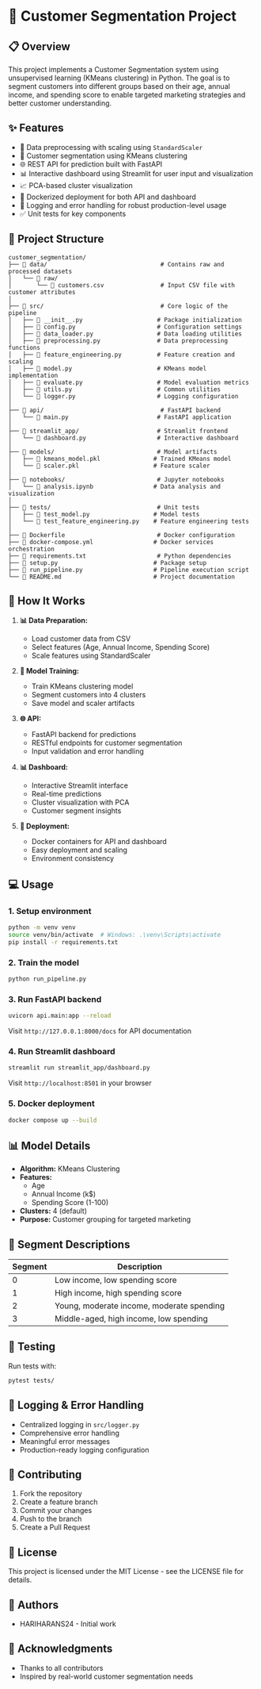 # 🎯 Customer Segmentation Project

## 📋 Overview
This project implements a Customer Segmentation system using unsupervised learning (KMeans clustering) in Python. The goal is to segment customers into different groups based on their age, annual income, and spending score to enable targeted marketing strategies and better customer understanding.

## ✨ Features
- 🔄 Data preprocessing with scaling using `StandardScaler`
- 🎯 Customer segmentation using KMeans clustering
- 🌐 REST API for prediction built with FastAPI
- 📊 Interactive dashboard using Streamlit for user input and visualization  
- 📈 PCA-based cluster visualization
- 🐳 Dockerized deployment for both API and dashboard
- 📝 Logging and error handling for robust production-level usage
- ✅ Unit tests for key components   

## 📁 Project Structure
```
customer_segmentation/
├── 📂 data/                                # Contains raw and processed datasets
│   └── 📂 raw/
│       └── 📄 customers.csv                # Input CSV file with customer attributes
│
├── 📂 src/                                 # Core logic of the pipeline
│   ├── 📄 __init__.py                     # Package initialization
│   ├── 📄 config.py                       # Configuration settings
│   ├── 📄 data_loader.py                  # Data loading utilities
│   ├── 📄 preprocessing.py                # Data preprocessing functions
│   ├── 📄 feature_engineering.py          # Feature creation and scaling
│   ├── 📄 model.py                        # KMeans model implementation
│   ├── 📄 evaluate.py                     # Model evaluation metrics
│   ├── 📄 utils.py                        # Common utilities
│   └── 📄 logger.py                       # Logging configuration
│
├── 📂 api/                                 # FastAPI backend
│   └── 📄 main.py                         # FastAPI application
│
├── 📂 streamlit_app/                      # Streamlit frontend
│   └── 📄 dashboard.py                    # Interactive dashboard
│
├── 📂 models/                             # Model artifacts
│   ├── 📄 kmeans_model.pkl               # Trained KMeans model
│   └── 📄 scaler.pkl                     # Feature scaler
│
├── 📂 notebooks/                          # Jupyter notebooks
│   └── 📄 analysis.ipynb                 # Data analysis and visualization
│
├── 📂 tests/                              # Unit tests
│   ├── 📄 test_model.py                  # Model tests
│   └── 📄 test_feature_engineering.py    # Feature engineering tests
│
├── 📄 Dockerfile                          # Docker configuration
├── 📄 docker-compose.yml                 # Docker services orchestration
├── 📄 requirements.txt                    # Python dependencies
├── 📄 setup.py                           # Package setup
├── 📄 run_pipeline.py                    # Pipeline execution script
└── 📄 README.md                          # Project documentation
```

## 🚀 How It Works

1. **📊 Data Preparation:** 
   - Load customer data from CSV
   - Select features (Age, Annual Income, Spending Score)
   - Scale features using StandardScaler

2. **🤖 Model Training:** 
   - Train KMeans clustering model
   - Segment customers into 4 clusters
   - Save model and scaler artifacts

3. **🌐 API:** 
   - FastAPI backend for predictions
   - RESTful endpoints for customer segmentation
   - Input validation and error handling

4. **📊 Dashboard:** 
   - Interactive Streamlit interface
   - Real-time predictions
   - Cluster visualization with PCA
   - Customer segment insights

5. **🐳 Deployment:** 
   - Docker containers for API and dashboard
   - Easy deployment and scaling
   - Environment consistency

## 💻 Usage

### 1. Setup environment
```bash
python -m venv venv
source venv/bin/activate  # Windows: .\venv\Scripts\activate
pip install -r requirements.txt
```

### 2. Train the model
```bash
python run_pipeline.py
```

### 3. Run FastAPI backend
```bash
uvicorn api.main:app --reload
```
Visit `http://127.0.0.1:8000/docs` for API documentation

### 4. Run Streamlit dashboard
```bash
streamlit run streamlit_app/dashboard.py
```
Visit `http://localhost:8501` in your browser

### 5. Docker deployment
```bash
docker compose up --build
```

## 📊 Model Details

- **Algorithm:** KMeans Clustering
- **Features:** 
  - Age
  - Annual Income (k$)
  - Spending Score (1-100)
- **Clusters:** 4 (default)
- **Purpose:** Customer grouping for targeted marketing

## 🎯 Segment Descriptions

| Segment | Description                         |
|---------|-----------------------------------|
| 0       | Low income, low spending score     |
| 1       | High income, high spending score   |
| 2       | Young, moderate income, moderate spending |
| 3       | Middle-aged, high income, low spending |

## 🧪 Testing

Run tests with:
```bash
pytest tests/
```

## 📝 Logging & Error Handling

- Centralized logging in `src/logger.py`
- Comprehensive error handling
- Meaningful error messages
- Production-ready logging configuration

## 🤝 Contributing

1. Fork the repository
2. Create a feature branch
3. Commit your changes
4. Push to the branch
5. Create a Pull Request

## 📄 License

This project is licensed under the MIT License - see the LICENSE file for details.

## 👥 Authors

- HARIHARANS24 - Initial work

## 🙏 Acknowledgments

- Thanks to all contributors
- Inspired by real-world customer segmentation needs





